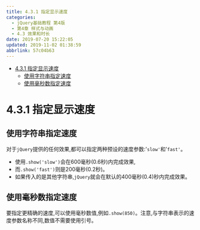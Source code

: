 ```yaml
---
title: 4.3.1 指定显示速度
categories: 
  - jQuery基础教程 第4版
  - 第4章 样式与动画
  - 4.3 效果和时长
date: 2019-07-20 15:22:05
updated: 2019-11-02 01:38:59
abbrlink: 57c04b63
---
```

- [4.3.1 指定显示速度](/ReadingNotes/57c04b63/#4-3-1-指定显示速度)
    - [使用字符串指定速度](/ReadingNotes/57c04b63/#使用字符串指定速度)
    - [使用毫秒数指定速度](/ReadingNotes/57c04b63/#使用毫秒数指定速度)

<!--more-->
<script src="https://cdn.bootcss.com/jquery/3.4.0/jquery.slim.min.js"></script>
<script>$(document).ready(function () {$(".post-body > ul:nth-child(1)").hide();});</script>

<!--end-->
<!--SSTStart-->
# 4.3.1 指定显示速度 #
## 使用字符串指定速度 ##
对于`jQuery`提供的任何效果,都可以指定两种预设的速度参数:'`slow'`和'`fast'`。
- 使用`.show('slow')`会在600毫秒(0.6秒)内完成效果,
- 而`.show('fast')`则是200毫秒(0.2秒)。
- 如果传入的是其他字符串,`jQuery`就会在默认的400毫秒(0.4)秒内完成效果。

## 使用毫秒数指定速度 ##
要指定更精确的速度,可以使用毫秒数值,例如`.show(850)`。注意,与字符串表示的速度参数名称不同,数值不需要使用引号。
<!--SSTStop-->

